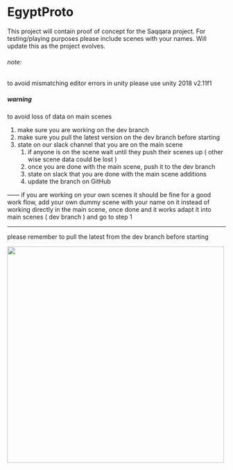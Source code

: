 # EgyptProto


This project will contain proof of concept for the  Saqqara project.  For testing/playing purposes please include scenes with your names. Will update this as the project evolves. 

###### note:
to avoid mismatching editor errors in unity please use unity 2018 v2.11f1 


##### warning 

to avoid loss of data on main scenes 
1. make sure you are working on the dev branch 
2. make sure you pull the latest version on the dev branch before starting
3. state on our slack channel that you are on the main scene 
    1. if anyone is on the scene wait until they push their scenes up ( other wise scene data could be lost ) 
    2. once you are done with the main scene, push it to the dev branch 
    3. state on slack that you are done with the main scene additions 
    4. update the branch on GitHub 

—— 
if you are working on your own scenes it should be fine 
for a good work flow, add your own dummy scene with your name on it instead of working directly in the main scene, once done and it works adapt it into main scenes ( dev branch ) and go to step 1

---
please remember to pull the latest from the dev branch before starting



<img src="https://github.com/rj-90/EgyptProto/blob/master/images/1.gif" width="500">



